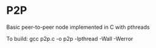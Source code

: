 # P2P
Basic peer-to-peer node implemented in C with pthreads

To build: gcc p2p.c -o p2p -lpthread -Wall -Werror
